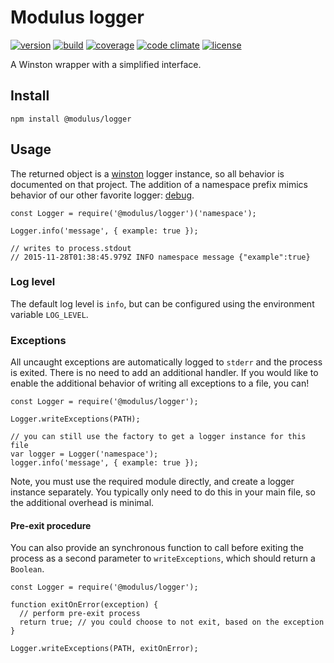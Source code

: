 # Modulus logger

[![version](https://img.shields.io/npm/v/@modulus/logger.svg?style=flat-square)][version]
[![build](https://img.shields.io/travis/onmodulus/logger.svg?style=flat-square)][build]
[![coverage](https://img.shields.io/codeclimate/coverage/github/onmodulus/logger.svg?style=flat-square)][coverage]
[![code climate](https://img.shields.io/codeclimate/github/onmodulus/logger.svg?style=flat-square)][climate]
[![license](https://img.shields.io/badge/license-MIT-blue.svg?style=flat-square)][license]

A Winston wrapper with a simplified interface.

## Install

`npm install @modulus/logger`

## Usage

The returned object is a [winston] logger instance, so all behavior is
documented on that project. The addition of a namespace prefix mimics behavior
of our other favorite logger: [debug].

```
const Logger = require('@modulus/logger')('namespace');

Logger.info('message', { example: true });

// writes to process.stdout
// 2015-11-28T01:38:45.979Z INFO namespace message {"example":true}
```

### Log level

The default log level is `info`, but can be configured using the environment
variable `LOG_LEVEL`.

### Exceptions

All uncaught exceptions are automatically logged to `stderr` and the process is
exited. There is no need to add an additional handler. If you would like to
enable the additional behavior of writing all exceptions to a file, you can!

```
const Logger = require('@modulus/logger');

Logger.writeExceptions(PATH);

// you can still use the factory to get a logger instance for this file
var logger = Logger('namespace');
logger.info('message', { example: true });
```

Note, you must use the required module directly, and create a logger instance
separately. You typically only need to do this in your main file, so the
additional overhead is minimal.

#### Pre-exit procedure

You can also provide an synchronous function to call before exiting the process
as a second parameter to `writeExceptions`, which should return a `Boolean`.

```
const Logger = require('@modulus/logger');

function exitOnError(exception) {
  // perform pre-exit process
  return true; // you could choose to not exit, based on the exception
}

Logger.writeExceptions(PATH, exitOnError);
```

[winston]: https://www.npmjs.com/package/winston
[debug]: https://www.npmjs.com/package/debug

[version]: https://www.npmjs.com/package/@modulus/logger
[build]: https://travis-ci.org/onmodulus/logger
[coverage]: https://codeclimate.com/github/onmodulus/logger/coverage
[climate]: https://codeclimate.com/github/onmodulus/logger/code
[license]: https://raw.githubusercontent.com/onmodulus/logger/master/LICENSE

